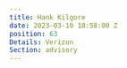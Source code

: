 ```yaml
---
title: Hank Kilgore
date: 2023-03-10 18:58:00 Z
position: 63
Details: Verizon
Section: advisory
---
```


